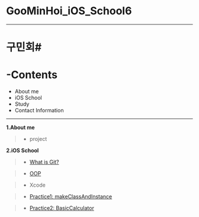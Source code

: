 # GooMinHoi_iOS_School6
---
# 구민회#

__-Contents__
=============
* About me
* iOS School
* Study
* Contact Information

---
__1.About me__
> * project


__2.iOS School__

>  * [What is Git?](/Class/Git_SelfStudy.pdf "What is Git?")

>  * [OOP](/Class/oopbasic.md "OOP")

>  * Xcode

>  * [Practice1: makeClassAndInstance](/Practice/FunctionTest/ClassAndInstanceMake.md "Practice1: makeClassAndInstance")
 
>  * [Practice2: BasicCalculator](/Practice/FunctionTest/BasicCalculator.md "Practice2: BasicCalculator")